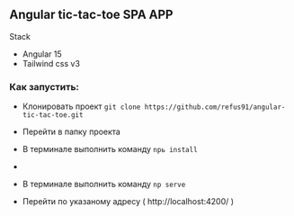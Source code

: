 ## Angular tic-tac-toe SPA APP

Stack
- Angular 15
- Tailwind css v3

### Как запустить:

- Клонировать проект ```git clone https://github.com/refus91/angular-tic-tac-toe.git```

- Перейти в папку проекта 

- В терминале выполнить команду ```npь install```
- 
- В терминале выполнить команду ```np serve```

- Перейти по указаному адресу ( http://localhost:4200/ )
